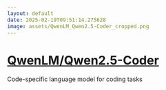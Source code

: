 ```yaml
---
layout: default
date: 2025-02-19T09:51:14.275628
image: assets/QwenLM_Qwen2.5-Coder_cropped.png
---
```


# [QwenLM/Qwen2.5-Coder](https://github.com/QwenLM/Qwen2.5-Coder)

Code-specific language model for coding tasks
